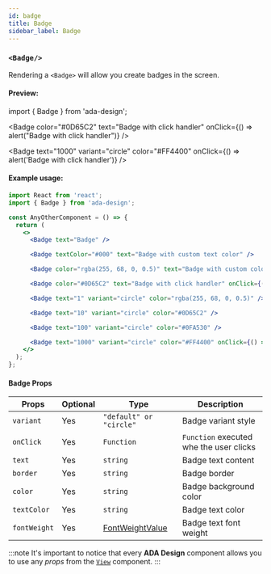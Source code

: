 ```yaml
---
id: badge
title: Badge
sidebar_label: Badge
---
```


### `<Badge/>`

Rendering a `<Badge>` will allow you create badges in the screen.

#### Preview:

import { Badge } from 'ada-design';

<Badge textColor="#000" text="Badge with custom text color" />

<Badge color="rgba(255, 68, 0, 0.5)" text="Badge with custom color" />

<Badge
color="#0D65C2"
text="Badge with click handler"
onClick={() => alert("Badge with click handler")}
/>

<Badge text="1" variant="circle" color="rgba(255, 68, 0, 0.5)" />

<Badge text="10" variant="circle" color="#0D65C2" />

<Badge text="100" variant="circle" color="#0FA530" />

<Badge text="1000" variant="circle" color="#FF4400" onClick={() => alert('Badge with click handler')} />

#### Example usage:

```jsx
import React from 'react';
import { Badge } from 'ada-design';

const AnyOtherComponent = () => {
  return (
    <>
      <Badge text="Badge" />

      <Badge textColor="#000" text="Badge with custom text color" />

      <Badge color="rgba(255, 68, 0, 0.5)" text="Badge with custom color" />

      <Badge color="#0D65C2" text="Badge with click handler" onClick={() => alert('Badge with click handler')} />

      <Badge text="1" variant="circle" color="rgba(255, 68, 0, 0.5)" />

      <Badge text="10" variant="circle" color="#0D65C2" />

      <Badge text="100" variant="circle" color="#0FA530" />

      <Badge text="1000" variant="circle" color="#FF4400" onClick={() => alert('Badge with click handler')} />
    </>
  );
};
```

#### Badge Props

| Props        | Optional | Type                                            | Description                             |
| ------------ | -------- | ----------------------------------------------- | --------------------------------------- |
| `variant`    | Yes      | `"default" or "circle"`                         | Badge variant style                     |
| `onClick`    | Yes      | `Function`                                      | `Function` executed whe the user clicks |
| `text`       | Yes      | `string`                                        | Badge text content                      |
| `border`     | Yes      | `string`                                        | Badge border                            |
| `color`      | Yes      | `string`                                        | Badge background color                  |
| `textColor`  | Yes      | `string`                                        | Badge text color                        |
| `fontWeight` | Yes      | [FontWeightValue](types/font-weight-value.html) | Badge text font weight                  |

:::note
It's important to notice that every **ADA Design** component allows you to use any _props_ from the [`View`](view.html) component.
:::
